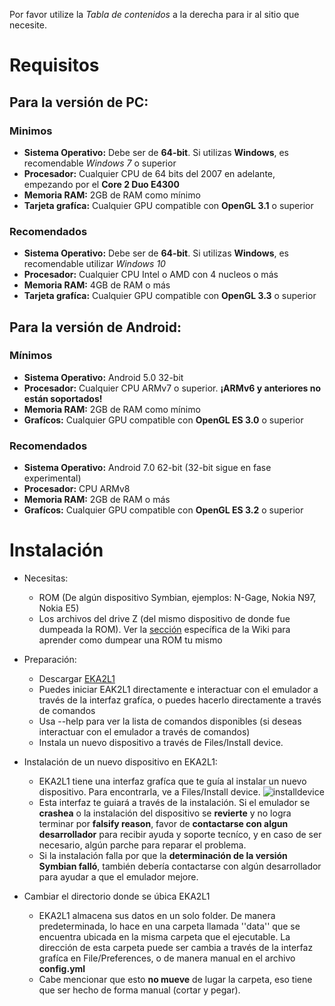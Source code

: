 Por favor utilize la *Tabla de contenidos* a la derecha para ir al sitio que necesite. 

# Requisitos

## Para la versión de PC:

### Minimos
- **Sistema Operativo:** Debe ser de **64-bit**. Si utilizas **Windows**, es recomendable *Windows 7* o superior
- **Procesador:** Cualquier CPU de 64 bits del 2007 en adelante, empezando por el **Core 2 Duo E4300**
- **Memoria RAM:** 2GB de RAM como mínimo
- **Tarjeta grafíca:** Cualquier GPU compatible con **OpenGL 3.1** o superior

### Recomendados
- **Sistema Operativo:** Debe ser de **64-bit**. Si utilizas **Windows**, es recomendable utilizar *Windows 10* 
- **Procesador:** Cualquier CPU Intel o AMD con 4 nucleos o más
- **Memoria RAM:** 4GB de RAM o más
- **Tarjeta grafíca:** Cualquier GPU compatible con **OpenGL 3.3** o superior

## Para la versión de Android:

### Mínimos
- **Sistema Operativo:** Android 5.0 32-bit
- **Procesador:** Cualquier CPU ARMv7 o superior. **¡ARMv6 y anteriores no están soportados!**
- **Memoria RAM:** 2GB de RAM como mínimo
- **Grafícos:** Cualquier GPU compatible con **OpenGL ES 3.0** o superior

### Recomendados
- **Sistema Operativo:** Android 7.0 62-bit (32-bit sigue en fase experimental)
- **Procesador:** CPU ARMv8 
- **Memoria RAM:** 2GB de RAM o más
- **Grafícos:** Cualquier GPU compatible con **OpenGL ES 3.2** o superior

# Instalación
- Necesitas:
  - ROM (De algún dispositivo Symbian, ejemplos: N-Gage, Nokia N97, Nokia E5)
  - Los archivos del drive Z (del mismo dispositivo de donde fue dumpeada la ROM). Ver la [sección](https://github.com/EKA2L1/EKA2L1/wiki/Dumping-the-ROM-and-ROFS) específica
  de la Wiki para aprender como dumpear una ROM tu mismo

- Preparación:
  - Descargar [EKA2L1](https://12z1.com/download/)
  - Puedes iniciar EAK2L1 directamente e interactuar con el emulador a través de la interfaz grafíca, o puedes hacerlo  directamente a través de comandos
  - Usa --help para ver la lista de comandos disponibles (si deseas interactuar con el emulador a través de comandos)
  - Instala un nuevo dispositivo a través de Files/Install device.
  
- Instalación de un nuevo dispositivo en EKA2L1:
  - EKA2L1 tiene una interfaz grafíca que te guía al instalar un nuevo dispositivo. Para encontrarla, ve a Files/Install device.
  ![installdevice](https://camo.githubusercontent.com/08fa49e5578f4045abc98a0cec22bd4bb8cc52480eb3ffab5ed3bee28f7b0e0c/68747470733a2f2f6d656469612e646973636f72646170702e6e65742f6174746163686d656e74732f3536353139363435373433353539343735352f3730303235303631373233383635303937312f756e6b6e6f776e2e706e67)
  - Esta interfaz te guiará a través de la instalación. Si el emulador se **crashea** o la instalación del dispositivo se **revierte** y no logra terminar por **falsify reason**, favor de 
  **contactarse con algun desarrollador** para recibir ayuda y soporte tecníco, y en caso de ser necesario, algún parche para reparar el problema.
  - Si la instalación falla por que la **determinación de la versión Symbian falló**, también debería contactarse con algún desarrollador para ayudar a que el emulador mejore.

- Cambiar el directorio donde se úbica EKA2L1
  - EKA2L1 almacena sus datos en un solo folder. De manera predeterminada, lo hace en una carpeta llamada ''data'' que se encuentra ubicada en la misma carpeta que el ejecutable.
  La dirección de esta carpeta puede ser cambia a través de la interfaz grafíca en File/Preferences, o de manera manual en el archivo **config.yml**
  - Cabe mencionar que esto **no mueve** de lugar la carpeta, eso tiene que ser hecho de forma manual (cortar y pegar). 
